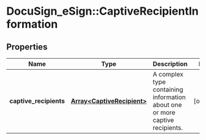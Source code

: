# DocuSign_eSign::CaptiveRecipientInformation

## Properties
Name | Type | Description | Notes
------------ | ------------- | ------------- | -------------
**captive_recipients** | [**Array&lt;CaptiveRecipient&gt;**](CaptiveRecipient.md) | A complex type containing information about one or more captive recipients. | [optional] 


